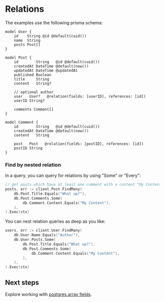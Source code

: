 # Relations

The examples use the following prisma schema:

```prisma
model User {
    id    String @id @default(cuid())
    name  String
    posts Post[]
}

model Post {
    id        String   @id @default(cuid())
    createdAt DateTime @default(now())
    updatedAt DateTime @updatedAt
    published Boolean
    title     String
    content   String?

    // optional author
    user   User?   @relation(fields: [userID], references: [id])
    userID String?

    comments Comment[]
}

model Comment {
    id        String   @id @default(cuid())
    createdAt DateTime @default(now())
    content   String

    post   Post   @relation(fields: [postID], references: [id])
    postID String
}
```

### Find by nested relation

In a query, you can query for relations by using "Some" or "Every":

```go
// get posts which have at least one comment with a content "My Content" and that post's titles are all "What up?"
posts, err := client.Post.FindMany(
    db.Post.Title.Equals("What up?"),
    db.Post.Comments.Some(
        db.Comment.Content.Equals("My Content"),
    ),
).Exec(ctx)
```

You can nest relation queries as deep as you like:

```go
users, err := client.User.FindMany(
    db.User.Name.Equals("Author"),
    db.User.Posts.Some(
        db.Post.Title.Equals("What up?"),
        db.Post.Comments.Some(
            db.Comment.Content.Equals("My Content"),
        ),
    ),
).Exec(ctx)
```

## Next steps

Explore working with [postgres array fields](12-scalar-lists.md).
